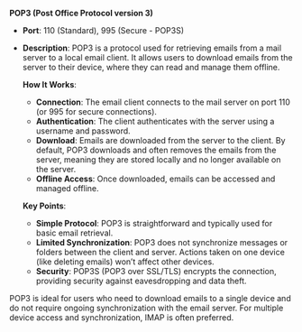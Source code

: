 **POP3 (Post Office Protocol version 3)**  
- **Port**: 110 (Standard), 995 (Secure - POP3S)  
- **Description**: POP3 is a protocol used for retrieving emails from a mail server to a local email client. It allows users to download emails from the server to their device, where they can read and manage them offline.

   **How It Works**:
   - **Connection**: The email client connects to the mail server on port 110 (or 995 for secure connections).
   - **Authentication**: The client authenticates with the server using a username and password.
   - **Download**: Emails are downloaded from the server to the client. By default, POP3 downloads and often removes the emails from the server, meaning they are stored locally and no longer available on the server.
   - **Offline Access**: Once downloaded, emails can be accessed and managed offline.

   **Key Points**:
   - **Simple Protocol**: POP3 is straightforward and typically used for basic email retrieval.
   - **Limited Synchronization**: POP3 does not synchronize messages or folders between the client and server. Actions taken on one device (like deleting emails) won’t affect other devices.
   - **Security**: POP3S (POP3 over SSL/TLS) encrypts the connection, providing security against eavesdropping and data theft.

POP3 is ideal for users who need to download emails to a single device and do not require ongoing synchronization with the email server. For multiple device access and synchronization, IMAP is often preferred.

